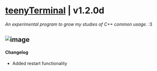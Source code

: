 # <a href="https://github.com/teenyPaws/teenyTerminal">teenyTerminal</a> | v1.2.0d
*An experimental program to grow my studies of C++ common usage.* :3

![image](https://user-images.githubusercontent.com/101172593/167318191-4c92420b-ef5b-4ad5-b3db-a67e0ece1d6e.png)
---
#### Changelog
- Added restart functionality
